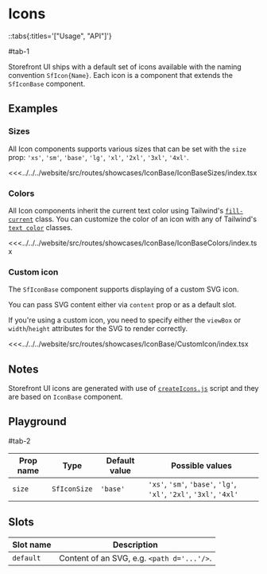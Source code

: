 # Icons

::tabs{:titles='["Usage", "API"]'}

#tab-1

Storefront UI ships with a default set of icons available with the naming convention `SfIcon{Name}`. Each icon is a component that extends the `SfIconBase` component.

<!-- ## List of icons

List of all icons shipped with Storefront UI below. Click on any of the icons to copy its name.

<Showcase showcase-name="IconBase/ListOfIcons"  allow="clipboard-write">

<<<../../../website/src/routes/showcases/IconBase/ListOfIcons/index.tsx -->

</Showcase>

## Examples

### Sizes

All Icon components supports various sizes that can be set with the `size` prop: `'xs'`, `'sm'`, `'base'`, `'lg'`, `'xl'`, `'2xl'`, `'3xl'`, `'4xl'`.

<Showcase showcase-name="IconBase/IconBaseSizes" style="min-height:300px">

<<<../../../website/src/routes/showcases/IconBase/IconBaseSizes/index.tsx

</Showcase>

### Colors

All Icon components inherit the current text color using Tailwind's [`fill-current`](https://tailwindcss.com/docs/fill) class. You can customize the color of an icon with any of Tailwind's [`text color`](https://tailwindcss.com/docs/text-color) classes.

<Showcase showcase-name="IconBase/IconBaseColors">

<<<../../../website/src/routes/showcases/IconBase/IconBaseColors/index.tsx

</Showcase>

### Custom icon

The `SfIconBase` component supports displaying of a custom SVG icon.

You can pass SVG content either via `content` prop or as a default slot.

If you're using a custom icon, you need to specify either the `viewBox` or `width`/`height` attributes for the SVG to render correctly.

<Showcase showcase-name="IconBase/CustomIcon">

<<<../../../website/src/routes/showcases/IconBase/CustomIcon/index.tsx

</Showcase>

## Notes

Storefront UI icons are generated with use of [`createIcons.js`](https://github.com/vuestorefront/storefront-ui/blob/v2/createIcons.js) script and they are based on `IconBase` component.

<!-- ## Accessibility notes

When using an Icon without any additional label and/or description, you should specify an `aria-label` on the icon component. -->

## Playground

<Generate style="height: 380px" />

#tab-2

| Prop name | Type         | Default value | Possible values                                                     |
| --------- | ------------ | ------------- | ------------------------------------------------------------------- |
| `size`    | `SfIconSize` | `'base'`      | `'xs'`, `'sm'`, `'base'`, `'lg'`, `'xl'`, `'2xl'`, `'3xl'`, `'4xl'` |

## Slots

| Slot name | Description                                |
| --------- | ------------------------------------------ |
| `default` | Content of an SVG, e.g. `<path d='...'/>`. |
